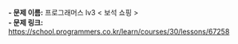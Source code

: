 **- 문제 이름:** 프로그래머스 lv3 < 보석 쇼핑 >  
**- 문제 링크:** https://school.programmers.co.kr/learn/courses/30/lessons/67258
